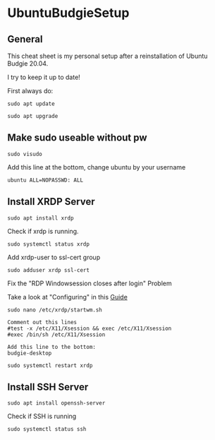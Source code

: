 # UbuntuBudgieSetup

## General
This cheat sheet is my personal setup after a reinstallation of Ubuntu Budgie 20.04.

I try to keep it up to date!

First always do:

`sudo apt update`

`sudo apt upgrade`

## Make sudo useable without pw

`sudo visudo`

Add this line at the bottom, change ubuntu by your username

`ubuntu ALL=NOPASSWD: ALL`


## Install XRDP Server

`sudo apt install xrdp`

Check if xrdp is running.

`sudo systemctl status xrdp`

Add xrdp-user to ssl-cert group

`sudo adduser xrdp ssl-cert`

Fix the "RDP Windowsession closes after login" Problem

Take a look at "Configuring" in this [Guide](https://froth-and-java.dev/posts/ubuntu-budgie-and-xrdp)

`sudo nano /etc/xrdp/startwm.sh`

	Comment out this lines
	#test -x /etc/X11/Xsession && exec /etc/X11/Xsession
	#exec /bin/sh /etc/X11/Xsession
	
	Add this line to the bottom:
	budgie-desktop
	
`sudo systemctl restart xrdp`


## Install SSH Server
`sudo apt install openssh-server`

Check if SSH is running

`sudo systemctl status ssh`
